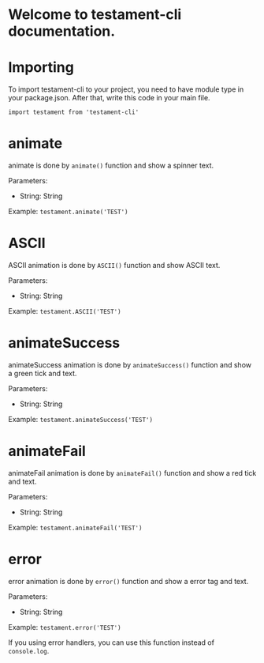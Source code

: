 # Welcome to testament-cli documentation.

# Importing

To import testament-cli to your project, you need to have module type in your package.json. After that, write this code in your main file.

`import testament from 'testament-cli'`

# animate

animate is done by `animate()` function and show a spinner text.

Parameters:
  - String: String

Example:
`testament.animate('TEST')`

# ASCII

ASCII animation is done by `ASCII()` function and show ASCII text.

Parameters:
  - String: String

Example:
`testament.ASCII('TEST')`


# animateSuccess

animateSuccess animation is done by `animateSuccess()` function and show a green tick and text.

Parameters:
  - String: String

Example:
`testament.animateSuccess('TEST')`


# animateFail

animateFail animation is done by `animateFail()` function and show a red tick and text.

Parameters:
  - String: String

Example:
`testament.animateFail('TEST')`


# error

error animation is done by `error()` function and show a error tag and text.

Parameters:
  - String: String

Example:
`testament.error('TEST')`

If you using error handlers, you can use this function instead of `console.log`.